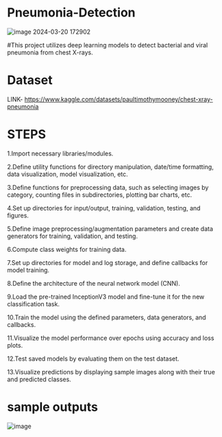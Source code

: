 # Pneumonia-Detection

![image 2024-03-20 172902](https://github.com/harshrajput9934/Pneumonia-Detection/assets/90636720/d29dceac-356f-46ef-8b24-b8723fb2a79c)


#This project utilizes deep learning models to detect bacterial and viral pneumonia from chest X-rays.

# Dataset
LINK- https://www.kaggle.com/datasets/paultimothymooney/chest-xray-pneumonia

# STEPS
1.Import necessary libraries/modules.

2.Define utility functions for directory manipulation, date/time formatting, data visualization, model visualization, etc.

3.Define functions for preprocessing data, such as selecting images by category, counting files in subdirectories, plotting bar charts, etc.

4.Set up directories for input/output, training, validation, testing, and figures.

5.Define image preprocessing/augmentation parameters and create data generators for training, validation, and testing.

6.Compute class weights for training data.

7.Set up directories for model and log storage, and define callbacks for model training.

8.Define the architecture of the neural network model (CNN).

9.Load the pre-trained InceptionV3 model and fine-tune it for the new classification task.

10.Train the model using the defined parameters, data generators, and callbacks.

11.Visualize the model performance over epochs using accuracy and loss plots.

12.Test saved models by evaluating them on the test dataset.

13.Visualize predictions by displaying sample images along with their true and predicted classes.




# sample outputs
![image](https://github.com/harshrajput9934/Pneumonia-Detection/assets/90636720/e556c24c-b6be-484d-9186-b233116e6dda)



